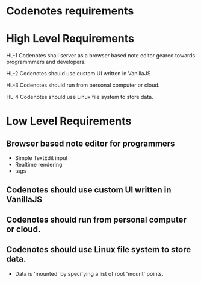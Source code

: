 Codenotes requirements
===

High Level Requirements
===
HL-1 Codenotes shall server as a browser based note editor
geared towards programmmers and developers.

HL-2 Codenotes should use custom UI written in VanillaJS

HL-3 Codenotes should run from personal computer or cloud.

HL-4 Codenotes should use Linux file system to store data.

Low Level Requirements
===

Browser based note editor for programmers
---
- Simple TextEdit input
- Realtime rendering
- tags

Codenotes should use custom UI written in VanillaJS
---

Codenotes should run from personal computer or cloud.
---

Codenotes should use Linux file system to store data.
---
- Data is 'mounted' by specifying a list of root 'mount' points.
